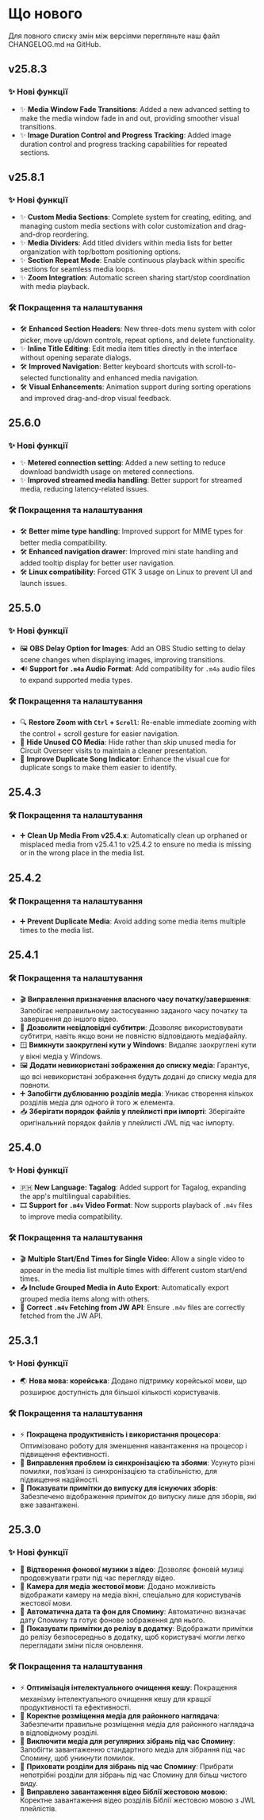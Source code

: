 <!-- markdownlint-disable no-duplicate-heading -->

# Що нового

Для повного списку змін між версіями перегляньте наш файл CHANGELOG.md на GitHub.

## v25.8.3

### ✨ Нові функції

- ✨ **Media Window Fade Transitions**: Added a new advanced setting to make the media window fade in and out, providing smoother visual transitions.
- ✨ **Image Duration Control and Progress Tracking**: Added image duration control and progress tracking capabilities for repeated sections.

## v25.8.1

### ✨ Нові функції

- ✨ **Custom Media Sections**: Complete system for creating, editing, and managing custom media sections with color customization and drag-and-drop reordering.
- ✨ **Media Dividers**: Add titled dividers within media lists for better organization with top/bottom positioning options.
- ✨ **Section Repeat Mode**: Enable continuous playback within specific sections for seamless media loops.
- ✨ **Zoom Integration**: Automatic screen sharing start/stop coordination with media playback.

### 🛠️ Покращення та налаштування

- 🛠️ **Enhanced Section Headers**: New three-dots menu system with color picker, move up/down controls, repeat options, and delete functionality.
- ✨ **Inline Title Editing**: Edit media item titles directly in the interface without opening separate dialogs.
- 🛠️ **Improved Navigation**: Better keyboard shortcuts with scroll-to-selected functionality and enhanced media navigation.
- 🛠️ **Visual Enhancements**: Animation support during sorting operations and improved drag-and-drop visual feedback.

## 25.6.0

### ✨ Нові функції

- ✨ **Metered connection setting**: Added a new setting to reduce download bandwidth usage on metered connections.
- ✨ **Improved streamed media handling**: Better support for streamed media, reducing latency-related issues.

### 🛠️ Покращення та налаштування

- 🛠️ **Better mime type handling**: Improved support for MIME types for better media compatibility.
- 🛠️ **Enhanced navigation drawer**: Improved mini state handling and added tooltip display for better user navigation.
- 🛠️ **Linux compatibility**: Forced GTK 3 usage on Linux to prevent UI and launch issues.

## 25.5.0

### ✨ Нові функції

- 🖼️ **OBS Delay Option for Images**: Add an OBS Studio setting to delay scene changes when displaying images, improving transitions.
- 🔊 **Support for `.m4a` Audio Format**: Add compatibility for `.m4a` audio files to expand supported media types.

### 🛠️ Покращення та налаштування

- 🔍 **Restore Zoom with `Ctrl` + `Scroll`**: Re-enable immediate zooming with the control + scroll gesture for easier navigation.
- 👤 **Hide Unused CO Media**: Hide rather than skip unused media for Circuit Overseer visits to maintain a cleaner presentation.
- 🎵 **Improve Duplicate Song Indicator**: Enhance the visual cue for duplicate songs to make them easier to identify.

## 25.4.3

### 🛠️ Покращення та налаштування

- ➕ **Clean Up Media From v25.4.x**: Automatically clean up orphaned or misplaced media from v25.4.1 to v25.4.2 to ensure no media is missing or in the wrong place in the media list.

## 25.4.2

### 🛠️ Покращення та налаштування

- ➕ **Prevent Duplicate Media**: Avoid adding some media items multiple times to the media list.

## 25.4.1

### 🛠️ Покращення та налаштування

- 🎬 **Виправлення призначення власного часу початку/завершення**: Запобігає неправильному застосуванню заданого часу початку та завершення до іншого відео.
- 📝 **Дозволити невідповідні субтитри**: Дозволяє використовувати субтитри, навіть якщо вони не повністю відповідають медіафайлу.
- 🪟 **Вимкнути заокруглені кути у Windows**: Видаляє заокруглені кути у вікні медіа у Windows.
- 🖼 **Додати невикористані зображення до списку медіа**: Гарантує, що всі невикористані зображення будуть додані до списку медіа для повноти.
- ➕ **Запобігти дублюванню розділів медіа**: Уникає створення кількох розділів медіа для одного й того ж елемента.
- 📥 **Зберігати порядок файлів у плейлисті при імпорті**: Зберігайте оригінальний порядок файлів у плейлисті JWL під час імпорту.

## 25.4.0

### ✨ Нові функції

- 🇵🇭 **New Language: Tagalog**: Added support for Tagalog, expanding the app's multilingual capabilities.
- 🎞 **Support for `.m4v` Video Format**: Now supports playback of `.m4v` files to improve media compatibility.

### 🛠️ Покращення та налаштування

- 🎬 **Multiple Start/End Times for Single Video**: Allow a single video to appear in the media list multiple times with different custom start/end times.
- 📤 **Include Grouped Media in Auto Export**: Automatically export grouped media items along with others.
- 📡 **Correct `.m4v` Fetching from JW API**: Ensure `.m4v` files are correctly fetched from the JW API.

## 25.3.1

### ✨ Нові функції

- 🌏 **Нова мова: корейська**: Додано підтримку корейської мови, що розширює доступність для більшої кількості користувачів.

### 🛠️ Покращення та налаштування

- ⚡ **Покращена продуктивність і використання процесора**: Оптимізовано роботу для зменшення навантаження на процесор і підвищення ефективності.
- 🔄 **Виправлення проблем із синхронізацією та збоями**: Усунуто різні помилки, пов’язані із синхронізацією та стабільністю, для підвищення надійності.
- 📜 **Показувати примітки до випуску для існуючих зборів**: Забезпечено відображення приміток до випуску лише для зборів, які вже завантажені.

## 25.3.0

### ✨ Нові функції

- 🎵 **Відтворення фонової музики з відео**: Дозволяє фоновій музиці продовжувати грати під час перегляду відео.
- 🎥 **Камера для медіа жестової мови**: Додано можливість відображати камеру на медіа вікні, спеціально для користувачів жестової мови.
- 📅 **Автоматична дата та фон для Спомину**: Автоматично визначає дату Спомину та готує фонове зображення для нього.
- 📜 **Показувати примітки до релізу в додатку**: Відображати примітки до релізу безпосередньо в додатку, щоб користувачі могли легко переглядати зміни після оновлення.

### 🛠️ Покращення та налаштування

- ⚡ **Оптимізація інтелектуального очищення кешу**: Покращення механізму інтелектуального очищення кешу для кращої продуктивності та ефективності.
- 📂 **Коректне розміщення медіа для районного наглядача**: Забезпечити правильне розміщення медіа для районного наглядача в відповідному розділі.
- 📅 **Виключити медіа для регулярних зібрань під час Спомину**: Запобігти завантаженню стандартного медіа для зібрання під час Спомину, щоб уникнути помилок.
- 📅 **Приховати розділи для зібрань під час Спомину**: Прибрати непотрібні розділи для зібрань під час Спомину для більш чистого виду.
- 📖 **Виправлено завантаження відео Біблії жестовою мовою**: Коректне завантаження відео розділів Біблії жестовою мовою з JWL плейлістів.

